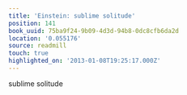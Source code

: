 ```yaml
---
title: 'Einstein: sublime solitude'
position: 141
book_uuid: 75ba9f24-9b09-4d3d-94b8-0dc8cfb6da2d
location: '0.055176'
source: readmill
touch: true
highlighted_on: '2013-01-08T19:25:17.000Z'
---
```


sublime solitude